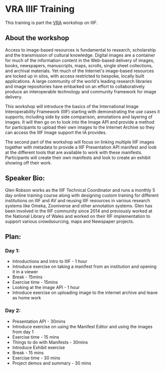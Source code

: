 # VRA IIIF Training

This training is part the [VRA](https://www.vraweb.org) workshop on IIIF. 

## About the workshop 
Access to image-based resources is fundamental to research, scholarship and the transmission of cultural knowledge. Digital images are a container for much of the information content in the Web-based delivery of images, books, newspapers, manuscripts, maps, scrolls, single sheet collections, and archival materials. Yet much of the Internet's image-based resources are locked up in silos, with access restricted to bespoke, locally built applications. A large community of the world's leading research libraries and image repositories have embarked on an effort to collaboratively produce an interoperable technology and community framework for image delivery.

This workshop will introduce the basics of the International Image Interoperability Framework (IIIF) starting with demonstrating the use cases it supports; including side by side comparison, annotations and layering of images. It will then go on to look into the Image API and provide a method for participants to upload their own images to the Internet Archive so they can access the IIIF Image support the IA provides. 

The second part of the workshop will focus on linking multiple IIIF images together with metadata to provide a IIIF Presentation API manifest and look at the different tools that are available to work with these manifests. Participants will create their own manifests and look to create an exhibit showing off their work.  

## Speaker Bio:
Glen Robson works as the IIIF Technical Coordinator and runs a monthly 5 day online training course along with designing custom training for different institutions on IIIF and AV and reusing IIIF resources in various research systems like Omeka, Zooniverse and other annotation systems. Glen has been involved in the IIIF community since 2014 and previously worked at the National Library of Wales and worked on their IIIF implementation to support various crowdsourcing, maps and Newspaper projects. 

## Plan:

### Day 1:
 * Introductions and intro to IIIF  - 1 hour
 * Introduce exercise on taking a manifest from an institution and opening it in a viewer
 * Break  - 15mins 
 * Exercise time - 15mins
 * Looking at the image API - 1 hour
 * Introduce exercise on uploading image to the internet archive and leave as home work

### Day 2:
 * Presentation API - 30mins
 * Introduce exercise on using the Manifest Editor and using the images from day 1
 * Exercise time - 15 mins 
 * Things to do with Manifests - 30mins 
 * Introduce Exhibit exercise
 * Break - 15 mins
 * Exercise time - 30 mins
 * Project demos and summary - 30 mins 
